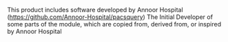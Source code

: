This product includes software developed by Annoor Hospital (https://github.com/Annoor-Hospital/pacsquery)
The Initial Developer of some parts of the module, which are copied from, derived from, or
inspired by Annoor Hospital